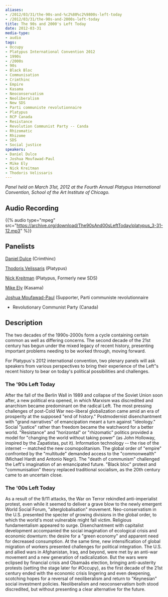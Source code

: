 ```yaml
---
aliases:
- /2012/03/31/the-90s-and-%c2%80%c2%9800s-left-today
- /2012/03/31/the-90s-and-2000s-left-today
title: The 90s and 2000's Left Today
date: 2012-03-31
media-type:
- audio
tags:
- Occupy
- Platypus International Convention 2012
- 1990s
- /2000s
- 90s
- Black Bloc
- Communisation
- Crimthinc
- Empire
- Kasama
- Neoconservatism
- Neoliberalism
- New SDS
- Parti communiste revolutionnaire
- Platypus
- RCP Canada
- Resistance
- Revolution Communist Party -- Canda
- Rhizomatic
- Rhizome
- SDS
- Social justice
speakers:
- Daniel Dulce
- Joshua Moufawad-Paul
- Mike Ely
- Nick Kreitman
- Thodoris Velissaris
---
```


_Panel held on March 31st, 2012 at the Fourth Annual Platypus International Convention, School of the Art Institute of Chicago._

## Audio Recording

{{% audio type="mpeg" src="https://archive.org/download/The90sAnd00sLeftToday/platypus_3-31-12.mp3" %}}

## Panelists

[Daniel Dulce](/speakers/daniel-dulce/) (Crimthinc)

[Thodoris Velissaris](/speakers/thodoris-velissaris) (Platypus)

[Nick Kreitman](/speakers/nick-kreitman) (Platypus, Formerly new SDS)

[Mike Ely](/speakers/mike-ely/) (Kasama)

[Joshua Moufawad-Paul](/speakers/joshua-moufawad-paul/) (Supporter, Parti communiste revolutionnaire
 - Revolutionary Communist Party (Canada)


## Description

The two decades of the 1990s-2000s form a cycle containing certain common as well as differing concerns. The second decade of the 21st century has begun under the mixed legacy of recent history, presenting important problems needing to be worked through, moving forward.

For Platypus's 2012 international convention, two plenary panels will ask speakers from various perspectives to bring their experience of the Left"s recent history to bear on today's political possibilities and challenges.

### The '90s Left Today

After the fall of the Berlin Wall in 1989 and collapse of the Soviet Union soon after, a new political era opened, in which Marxism was discredited and anarchism became predominant on the radical Left. The most pressing challenges of post-Cold War neo-liberal globalization came amid an era of prosperity at the supposed "end of history." Postmodernist disenchantment with "grand narratives" of emancipation meant a turn against "ideology." Social "justice" rather than freedom became the watchword for a better world. "Resistance" and "horizontal" or "rhizomatic" politics provided a model for "changing the world without taking power" (as John Holloway, inspired by the Zapatistas, put it). Information technology -- the rise of the internet -- matched the new cosmopolitanism. The global order of "empire" confronted by the "multitude" demanded access to the "commonwealth" (Michael Hardt and Antonio Negri). The "death of communism" challenged the Left's imagination of an emancipated future. "Black bloc" protest and "communisation" theory replaced traditional socialism, as the 20th century came to an uncertain close.

### The '00s Left Today

As a result of the 9/11 attacks, the War on Terror rekindled anti-imperialist protest, even while it seemed to deliver a grave blow to the newly emergent World Social Forum, "alterglobalisation" movement. Neo-conservatism in the U.S. presented the specter of growing divisions in the global order, to which the world's most vulnerable might fall victim. Religious fundamentalism appeared to surge. Disenchantment with capitalist development accompanied the social imagination of ecological crisis and economic downturn: the desire for a "green economy" and apparent need for decreased consumption. At the same time, new intensification of global migration of workers presented challenges for political integration. The U.S. and allied wars in Afghanistan, Iraq, and beyond, were met by an anti-war movement and a new generation of radicalization. But the wars were eclipsed by financial crisis and Obamaâs election, bringing anti-austerity protests (setting the stage later for #Occupy), as the first decade of the 21st century ended with the economic crisis lingering and even deepening, scotching hopes for a reversal of neoliberalism and return to "Keynesian" social investment policies. Neoliberalism and neoconservatism both stood discredited, but without presenting a clear alternative for the future.
